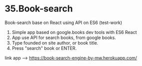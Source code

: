 # 35.Book-search
Book-search base on React using API on ES6 (test-work)

1) Simple app based on google.books dev tools with ES6 React
2) App use API for search books, from google books.
3) Type founded on site author, or book title.
4) Press "search" book or ENTER.

link app --> https://book-search-engine-by-mw.herokuapp.com/